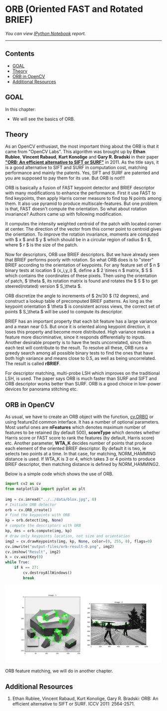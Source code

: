 
# ORB (Oriented FAST and Rotated BRIEF) 

_You can view [IPython Notebook](README.ipynb) report._

----

## Contents

- [GOAL](#GOAL)
- [Theory](#Theory)
- [ORB in OpenCV](#ORB-in-OpenCV)
- [Additional Resources](#Additional-Resources)

## GOAL

In this chapter:

- We will see the basics of ORB.

## Theory

As an OpenCV enthusiast, the most important thing about the ORB is that it came from "OpenCV Labs". This algorithm was brought up by **Ethan Rublee**, **Vincent Rabaud**, **Kurt Konolige** and **Gary R. Bradski** in their paper **["ORB: An efficient alternative to SIFT or SURF"](http://www.willowgarage.com/sites/default/files/orb_final.pdf)** in 2011. As the title says, it is a good alternative to SIFT and SURF in computation cost, matching performance and mainly the patents. Yes, SIFT and SURF are patented and you are supposed to pay them for its use. But ORB is not!!!

ORB is basically a fusion of FAST keypoint detector and BRIEF descriptor with many modifications to enhance the performance. First it use FAST to find keypoints, then apply Harris corner measure to find top N points among them. It also use pyramid to produce multiscale-features. But one problem is that, FAST doesn't compute the orientation. So what about rotation invariance? Authors came up with following modification.

It computes the intensity weighted centroid of the patch with located corner at center. The direction of the vector from this corner point to centroid gives the orientation. To improve the rotation invariance, moments are computed with $ x $ and $ y $ which should be in a circular region of radius $ r $, where $ r $ is the size of the patch.

Now for descriptors, ORB use BRIEF descriptors. But we have already seen that BRIEF performs poorly with rotation. So what ORB does is to "steer" BRIEF according to the orientation of keypoints. For any feature set of $ n $ binary tests at location $ (x_i,y_i) $, define a $ 2 \times n $ matrix, $ S $ which contains the coordinates of these pixels. Then using the orientation of patch, $ \theta $, its rotation matrix is found and rotates the $ S $ to get steered(rotated) version $ S_\theta $.

ORB discretize the angle to increments of $ 2π/30 $ (12 degrees), and construct a lookup table of precomputed BRIEF patterns. As long as the keypoint orientation $ \theta $ is consistent across views, the correct set of points $ S_\theta $ will be used to compute its descriptor.

BRIEF has an important property that each bit feature has a large variance and a mean near 0.5. But once it is oriented along keypoint direction, it loses this property and become more distributed. High variance makes a feature more discriminative, since it responds differentially to inputs. Another desirable property is to have the tests uncorrelated, since then each test will contribute to the result. To resolve all these, ORB runs a greedy search among all possible binary tests to find the ones that have both high variance and means close to 0.5, as well as being uncorrelated. The result is called **rBRIEF**.

For descriptor matching, multi-probe LSH which improves on the traditional LSH, is used. The paper says ORB is much faster than SURF and SIFT and ORB descriptor works better than SURF. ORB is a good choice in low-power devices for panorama stitching etc.

## ORB in OpenCV

As usual, we have to create an ORB object with the function, [cv.ORB()](https://docs.opencv.org/3.4.1/db/d95/classcv_1_1ORB.html) or using feature2d common interface. It has a number of optional parameters. Most useful ones are **nFeatures** which denotes maximum number of features to be retained (by default 500), **scoreType** which denotes whether Harris score or FAST score to rank the features (by default, Harris score) etc. Another parameter, **WTA_K** decides number of points that produce each element of the oriented BRIEF descriptor. By default it is two, ie selects two points at a time. In that case, for matching, NORM_HAMMING distance is used. If WTA_K is 3 or 4, which takes 3 or 4 points to produce BRIEF descriptor, then matching distance is defined by NORM_HAMMING2.

Below is a simple code which shows the use of ORB.

```python
import cv2 as cv
from matplotlib import pyplot as plt

img = cv.imread("../../data/blox.jpg", 0)
# Initiate ORB detector
orb = cv.ORB_create()
# find the keypoints with ORB
kp = orb.detect(img, None)
# compute the descriptors with ORB
kp, des = orb.compute(img, kp)
# draw only keypoints location, not size and orientation
img2 = cv.drawKeypoints(img, kp, None, color=(0, 255, 0), flags=0)
cv.imwrite("output-files/orb-result-0.png", img2)
cv.imshow("Result", img2)
k = cv.waitKey(0)
while True:
    if k == 27:
        cv.destroyAllWindows()
        break
```

![orb-result](../../data/orb-result.png)

ORB feature matching, we will do in another chapter.

## Additional Resources

1. Ethan Rublee, Vincent Rabaud, Kurt Konolige, Gary R. Bradski: ORB: An efficient alternative to SIFT or SURF. ICCV 2011: 2564-2571.
